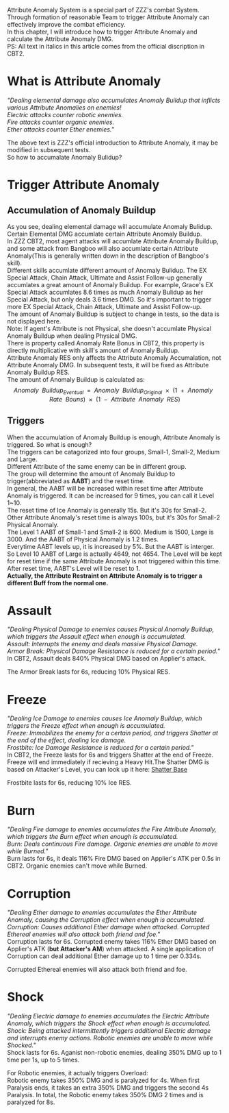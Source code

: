 Attribute Anomaly System is a special part of ZZZ's combat System. Through formation of reasonable Team to trigger Attribute Anomaly can effectively improve the combat efficiency.<br>
In this chapter, I will introduce how to trigger Attribute Anomaly and calculate the Attribute Anomaly DMG.<br>
PS: All text in italics in this article comes from the official discription in CBT2.
# What is Attribute Anomaly
*"Dealing elemental damage also accumulates Anomaly Buildup that inflicts various Attribute Anomalies on enemies!*<br>
*Electric attacks counter robotic enemies.*<br>
*Fire attacks counter organic enemies.*<br>
*Ether attacks counter Ether enemies."*<br>

<!-- It's not correct now. In last test, Ether attacks counter Energy enemies, but Ice attacks counter Ether enemies.-->

The above text is ZZZ's official introduction to Attribute Anomaly, it may be modified in subsequent tests.<br>
So how to accumalate Anomaly Bulidup?<br>
# Trigger Attribute Anomaly
## Accumulation of Anomaly Buildup
As you see, dealing elemental damage will accumulate Anomaly Bulidup. Certain Elemental DMG accumlate certain Attribute Anomaly Buildup.<br>
In ZZZ CBT2, most agent attacks will accumlate Attribute Anomaly Buildup, and some attack from Bangboo will also accumlate certain Attribute Anomaly(This is generally written down in the description of Bangboo's skill).<br>
Different skills accumlate different amount of Anomaly Bulidup. The EX Special Attack, Chain Attack, Ultimate and Assist Follow-up generally accumlates a great amount of Anomaly Buildup. For example, Grace's EX Special Attack accumlates 8.6 times as much Anomaly Bulidup as her Special Attack, but only deals 3.6 times DMG. So it's important to trigger more EX Special Attack, Chain Attack, Ultimate and Assist Follow-up.<br>
The amount of Anomaly Buildup is subject to change in tests, so the data is not displayed here.<br>
Note: If agent's Attribute is not Physical, she doesn't accumlate Physical Anomaly Buildup when dealing Physical DMG.<br>
There is property called Anomaly Rate Bonus in CBT2, this property is directly multiplicative with skill's amount of Anomaly Buildup.<br>
Attribute Anomaly RES only affects the Attribute Anomaly Accumalation, not Attribute Anomaly DMG. In subsequent tests, it will be fixed as Attribute Anomaly Buildup RES.<br>
The amount of Anomaly Buildup is calculated as:<br>
$$Anomaly\enspace Buildup_{Eventual}\enspace =\enspace Anomaly\enspace Buildup_{Original}\enspace ×\enspace (1\enspace +\enspace Anomaly\enspace Rate\enspace Bouns)\enspace ×\enspace (1\enspace -\enspace Attribute\enspace Anomaly\enspace RES)$$
## Triggers
When the accumulation of Anomaly Buildup is enough, Attribute Anomaly is triggered. So what is enough?<br>
The triggers can be catagorized into four groups, Small-1, Small-2, Medium and Large.<br>
Different Attribute of the same enemy can be in different group.<br>
The group will determine the amount of Anomaly Buildup to trigger(abbreviated as **AABT**) and the reset time.<br>
In general, the AABT will be increased within reset time after Attribute Anomaly is triggered. It can be increased for 9 times, you can call it Level 1~10.<br>
The reset time of Ice Anomaly is generally 15s. But it's 30s for Small-2. Other Attribute Anomaly's reset time is always 100s, but it's 30s for Small-2 Physical Anomaly.<br>
The Level 1 AABT of Small-1 and Small-2 is 600. Medium is 1500, Large is 3000. And the AABT of Physical Anomaly is 1.2 times.<br>
Everytime AABT levels up, it is increased by 5%. But the AABT is interger. So Level 10 AABT of Large is actually 4649, not 4654. The Level will be kept for reset time if the same Attribute Anomaly is not triggered within this time. After reset time, AABT's Level will be reset to 1.<br>
**Actually, the Attribute Restraint on Attribute Anomaly is to trigger a different Buff from the normal one.**<br>

# Assault
*"Dealing Physical Damage to enemies causes Physical Anomaly Buildup, which triggers the Assault effect when enough is accumulated.*<br>
*Assault: Interrupts the enemy and deals massive Physical Damage.*<br>
*Armor Break: Physical Damage Resistance is reduced for a certain period."*<br>
In CBT2, Assault deals 840% Physical DMG based on Applier's attack.<br>
<!-- In last test, it deals 713% DMG. -->
The Armor Break lasts for 6s, reducing 10% Physical RES.<br>
<!-- Actually, there is a Flinch applied a little before Assault deals DMG in last test instead of Armor Break. I don't know what hoyoverse calls it, there is no information in TextMap_ENTemplateTb. Enemies affected by Flinch will get a Daze Taken Ratio. It seems that Hoyoverse haven't completed it yet. -->

# Freeze
*"Dealing Ice Damage to enemies causes Ice Anomaly Buildup, which triggers the Freeze effect when enough is accumulated.*<br>
*Freeze: Immobilizes the enemy for a certain period, and triggers Shatter at the end of the effect, dealing Ice damage.*<br>
*Frostbite: Ice Damage Resistance is reduced for a certain period."*<br>
In CBT2, the Freeze lasts for 6s and triggers Shatter at the end of Freeze. Freeze will end immediately if recieving a Heavy Hit.The Shatter DMG is based on Attacker's Level, you can look up it here: [Shatter Base](https://github.com/mc-ctrl/Hoyoverse-Theorycrafting-Library/blob/main/Zenless_Zone_Zero/Shatter%20Base.md)<br>
<!-- In last tast, it deals 713% DMG. -->
Frostbite lasts for 6s, reducing 10% Ice RES.<br> 
<!-- Actually, the effect of Frostbite is modified as Crit DMG Taken Ratio in last test, but there is no information in TextMap_ENTemplateTb. -->

# Burn
*"Dealing Fire damage to enemies accumulates the Fire Attribute Anomaly, which triggers the Burn effect when enough is accumulated.*<br>
*Burn: Deals continuous Fire damage. Organic enemies are unable to move while Burned."*<br>
Burn lasts for 6s, it deals 116% Fire DMG based on Applier's ATK per 0.5s in CBT2. Organic enemies can't move while Burned.<br>
<!-- In last test, it deals 50% DMG per 0.5s. For Organic enemies, it actually triggers Ignite, dealing 75% DMG per 0.5s. -->

# Corruption
*"Dealing Ether damage to enemies accumulates the Ether Attribute Anomaly, causing the Corruption effect when enough is accumulated.*<br>
*Corruption: Causes additional Ether damage when attacked. Corrupted Ethereal enemies will also attack both friend and foe."*<br>
Corruption lasts for 6s. Corrupted enemy takes 116% Ether DMG based on Applier's ATK (**but Attacker's AM**) when attacked. A single application of Corruption can deal additional Ether damage up to 1 time per 0.334s.<br>
<!-- In last test, it takes 50% DMG and damage CD is 0.5s. -->
Corrupted Ethereal enemies will also attack both friend and foe.<br>
<!-- In last test, Ether counters Energy enemies instead of Ethereal enemies. For Energy enemies, it actually triggers Chaos:<br>
Energy enemy is unable to move while Chaos. Enemy under Chaos takes 93.8% DMG when attacked. Damage CD is 0.5s.
Note: Chaos is not Disorder. -->

# Shock
*"Dealing Electric damage to enemies accumulates the Electric Attribute Anomaly, which triggers the Shock effect when enough is accumulated.*<br>
*Shock: Being attacked intermittently triggers additional Electric damage and interrupts enemy actions. Robotic enemies are unable to move while Shocked."*<br>
Shock lasts for 6s. Aganist non-robotic enemies, dealing 350% DMG up to 1 time per 1s, up to 5 times.<br>
<!-- In last test, it deals 350% DMG up to 1 time per 2s, up to 8 times. -->
For Robotic enemies, it actually triggers Overload:<br>
Robotic enemy takes 350% DMG and is paralyzed for 4s. When first Paralysis ends, it takes an extra 350% DMG and triggers the second 4s Paralysis. In total, the Robotic enemy takes 350% DMG 2 times and is paralyzed for 8s.
<!-- In last test, it deals 375% DMG. -->

<!-- # Disorder
Disorder triggers when enemy under Attribute Anomaly is triggered another Attribute Anomaly.<br>
Hoyoverse added it because the same enemy cam only fall into one Attribute Anomaly at the same time, later Attribute Anomaly will overwrite the earlier one.<br>
Disorder deals Physical DMG **based on the original Attribute Anomaly** and accumlates additional Daze.<br>
Disorder is added to speed up the rate of DMG from Attribute Anomalies and encourage players to trigger more Attribute Anomalies.
-->
